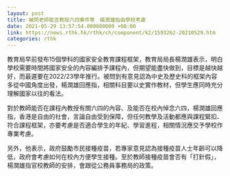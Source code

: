 ```yaml
---
layout: post
title: 被問老師能否教授六四事件等　楊潤雄指由學校考慮
date: 2021-05-29 13:57:54.000000000 +08:00
link: https://news.rthk.hk/rthk/ch/component/k2/1593262-20210529.htm
categories: rthk
---
```


教育局早前發布15個學科的國家安全教育課程框架，教育局局長楊潤雄表示，明白學校需要時間將國家安全的內容編排予課程內，但期望能盡快做到，目標是越快越好，而最遲要在2022/23學年推行。被問到有意見認為中史及歷史科的框架內容多從中國角度出發，楊潤雄回應指，相關科目要以史實作教材，但學生應同時充分理解國家以往的看法。

對於教師能否在課程內教授有關六四的內容、及能否在校內悼念六四，楊潤雄回應指，香港是自由的社會，言論自由受到保障，但任何教學及活動都應與課程緊扣、符合課程框架，亦要考慮是否適合學生的年紀、學習進程，相關情況應交予學校作專業考慮。

另外，他表示，政府鼓勵市民接種疫苗，若專家意見認為接種疫苗人士年齡可以降低，政府會考慮如何在校內方便學生接種。至於教師接種疫苗會否有「打針假」，楊潤雄指官校教師的安排，會跟從公務員事務局的政策。
